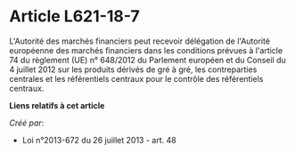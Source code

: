 # Article L621-18-7

L'Autorité des marchés financiers peut recevoir délégation de l'Autorité européenne des marchés financiers dans les
conditions prévues à l'article 74 du règlement (UE) n° 648/2012 du Parlement européen et du Conseil du 4 juillet 2012 sur les
produits dérivés de gré à gré, les contreparties centrales et les référentiels centraux pour le contrôle des référentiels
centraux.

**Liens relatifs à cet article**

_Créé par_:

  - Loi n°2013-672 du 26 juillet 2013 - art. 48
